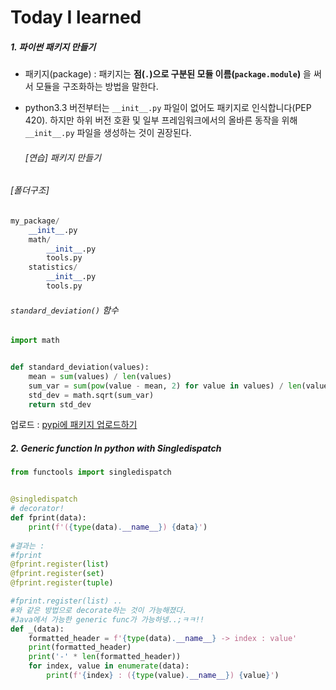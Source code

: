 # Today I learned



##### 1. 파이썬 패키지 만들기

- 패키지(package) : 패키지는 **점(`.`)으로 구분된 모듈 이름(`package.module`)** 을 써서 모듈을 구조화하는 방법을 말한다.

- python3.3 버전부터는 `__init__.py` 파일이 없어도 패키지로 인식합니다(PEP 420). 하지만 하위 버전 호환 및 일부 프레임워크에서의 올바른 동작을 위해 `__init__.py` 파일을 생성하는 것이 권장된다.

  ###### [연습] 패키지 만들기

###### [폴더구조]
```python
my_package/
    __init__.py
    math/
        __init__.py
        tools.py  
    statistics/
        __init__.py
        tools.py
```

###### `standard_deviation()` 함수
```python
import math


def standard_deviation(values):
    mean = sum(values) / len(values)
    sum_var = sum(pow(value - mean, 2) for value in values) / len(values)
    std_dev = math.sqrt(sum_var)
    return std_dev
```

업로드 : [pypi에 패키지 업로드하기](https://wikidocs.net/78954)



##### 2.  Generic function In python with Singledispatch

```python
from functools import singledispatch


@singledispatch
# decorator!
def fprint(data):
    print(f'({type(data).__name__}) {data}')
    
#결과는 : 
#fprint
@fprint.register(list)
@fprint.register(set)
@fprint.register(tuple)

#fprint.register(list) ..
#와 같은 방법으로 decorate하는 것이 가능해졌다.
#Java에서 가능한 generic func가 가능하넹..;ㅋㅋ!!
def _(data):
    formatted_header = f'{type(data).__name__} -> index : value'
    print(formatted_header)
    print('-' * len(formatted_header))
    for index, value in enumerate(data):
        print(f'{index} : ({type(value).__name__}) {value}')
```



